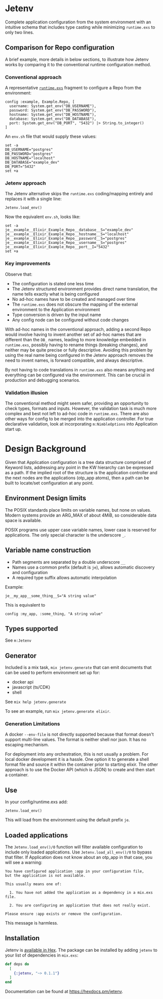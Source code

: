 # Jetenv

Complete application configuration from the system environment with
an intuitive schema that includes type casting while minimizing
`runtime.exs` to only two lines.

## Comparison for Repo configuration

A brief example, more details in below sections, to illustrate
how Jetenv works by comparing it to the conventional runtime
configuration method.

### Conventional approach
A representative [`runtime.exs`](`m:Mix#module-runtime-configuration`)
fragment to configure a Repo from the environment:

```
config :example, Example.Repo, [
  username: System.get_env("DB_USERNAME"),
  password: System.get_env("DB_PASSWORD"),
  hostname: System.get_env("DB_HOSTNAME"),
  database: System.get_env("DB_DATABASE"),
  port: System.get_env("DB_PORT", "5432") |> String.to_integer()
]
```

An `env.sh` file that would supply these values:
```
set -a
DB_USERNAME="postgres"
DB_PASSWORD="postgres"
DB_HOSTNAME="localhost"
DB_DATABASE="example_dev"
DB_PORT="5432"
set +a
```

### Jetenv approach

The Jetenv alternative skips the `runtime.exs` coding/mapping entirely and
replaces it with a single line:
```
Jetenv.load_env()
```

Now the equivalent `env.sh`, looks like:
```
set -a
je__example__Elixir_Example_Repo__database__S="example_dev"
je__example__Elixir_Example_Repo__hostname__S="localhost"
je__example__Elixir_Example_Repo__password__S="postgres"
je__example__Elixir_Example_Repo__username__S="postgres"
je__example__Elixir_Example_Repo__port__I="5432"
set +a
```

### Key improvements

Observe that:
* The configuration is stated one less time
* The Jetenv structured environment provides direct name translation, the name tells exactly what is being configured
* No ad-hoc names have to be created and managed over time
* The `runtime.exs` does not obscure the mapping of the external environment to the Application environment
* Type conversion is driven by the input name
* Any config node can be configured without code changes

With ad-hoc names in the conventional approach, adding a second Repo 
would involve having to invent another set of ad-hoc names that
are different than the `DB_` names, leading to more knowledge embedded in `runtime.exs`, possibly
having to rename things (breaking changes), and neither may be quite precise or fully descriptive.
Avoiding this problem by using the real name being configured in the Jetenv approach
removes the need to invent names, is forward compatible, and always descriptive.

By not having to code translations in `runtime.exs` also means anything and everything
can be configured via the environment. This can be crucial in production and debugging
scenarios.

### Validation illusion
The conventional method might seem safer, providing an opportunity to check types, formats and
inputs. However, the validation task is much more complex and best not left to ad-hoc code in
`runtime.exs`. There are also other ways for config to be merged into the application controller.
For true declarative validation, look at incorporating `m:NimbleOptions` into Application start up.


# Design Background

Given that Application configuration is a tree data structure comprised of 
Keyword lists, addressing any point in the KW hierarchy can be expressed as
a path. If the implied root of the structure is the application controller
and the next nodes are the applications (otp_app atoms), then a path can
be built to locate/set configuration at any point.

## Environment Design limits

The POSIX standards place limits on variable names, but none on values.
Modern systems provide an ARG_MAX of about 4MiB, so considerable data
space is available.

POSIX programs use upper case variable names, lower case is reserved for
applications. The only special character is the underscore `_`.

## Variable name construction

* Path segments are separated by a double underscore `__`
* Names use a common prefix (default is `je`), allows automatic discovery and configuration
* A required type suffix allows automatic interpolation

Example:

```
je__my_app__some_thing__S="A string value"

```

This is equivalent to
```
config :my_app, :some_thing, "A string value"
```

## Types supported

See `m:Jetenv`

## Generator

Included is a mix task, `mix jetenv.generate` that can emit documents that
can be used to perform environment set up for:

* docker api
* javascript (ts/CDK)
* shell

See `mix help jetenv.generate`

To see an example, run `mix jetenv.generate elixir`.

### Generation Limitations

A docker `--env-file` is not directly supported because that format
doesn't support multi-line values. The format is neither shell nor
json. It has no escaping mechanism.

For deployment into any orchestration, this is not usually a problem. For
local docker development it is a hassle. One option it to generate a shell format
file and source it within the container prior to starting elixir. The other
approach is to use the Docker API (which is JSON) to create and then start
a container.

## Use

In your config/runtime.exs add:

```
Jetenv.load_env()
```

This will load from the environment using the default prefix `je`.

## Loaded applications

The `Jetenv.load_env()/0` function will filter available configuration
to include only loaded applications. Use `Jetenv.load_all_env()/0`
to bypass that filter. If Application does not know about
an otp_app in that case, you will see a warning:

```
You have configured application :app in your configuration file,
but the application is not available.

This usually means one of:

  1. You have not added the application as a dependency in a mix.exs file.

  2. You are configuring an application that does not really exist.

Please ensure :app exists or remove the configuration.
```

This message is harmless.


## Installation

Jetenv is [available in Hex](https://hex.pm/packages/jetenv).
The package can be installed
by adding `jetenv` to your list of dependencies in `mix.exs`:

```elixir
def deps do
  [
    {:jetenv, "~> 0.1.1"}
  ]
end
```


Documentation can be found at <https://hexdocs.pm/jetenv>.

